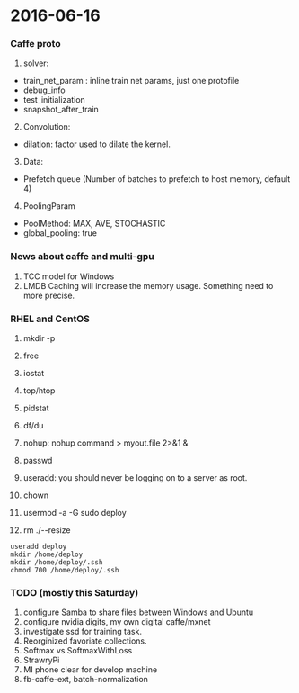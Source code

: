 2016-06-16
==========
### Caffe proto
1. solver:
  - train_net_param : inline train net params, just one protofile
  - debug_info
  - test_initialization 
  - snapshot_after_train 
2. Convolution:
  - dilation: factor used to dilate the kernel.
3. Data:
  - Prefetch queue (Number of batches to prefetch to host memory, default 4)
4. PoolingParam
  - PoolMethod: MAX, AVE, STOCHASTIC
  - global_pooling: true


### News about caffe and multi-gpu
1. TCC model for Windows
2. LMDB Caching will increase the memory usage. Something need to more precise.


### RHEL and CentOS
1. mkdir -p 
2. free
3. iostat
4. top/htop
5. pidstat
6. df/du
7. nohup: nohup command > myout.file 2>&1 &

8. passwd
9. useradd: you should never be logging on to a server as root.
10. chown
11. usermod -a -G sudo deploy
12. rm ./--resize
``` shell
useradd deploy
mkdir /home/deploy
mkdir /home/deploy/.ssh
chmod 700 /home/deploy/.ssh

```


### TODO (mostly this Saturday)
1. configure Samba to share files between Windows and Ubuntu
2. configure nvidia digits, my own digital caffe/mxnet
3. investigate ssd for training task.
4. Reorginized favoriate collections.
5. Softmax vs SoftmaxWithLoss
6. StrawryPi
7. MI phone clear for develop machine
8. fb-caffe-ext, batch-normalization

